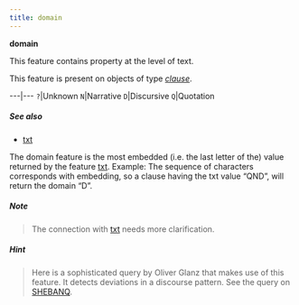 ```yaml
---
title: domain
---
```


**domain**


This feature contains property at the level of text.

This feature is present on objects of type [*clause*](otype).

---|---
`?`|Unknown
`N`|Narrative
`D`|Discursive
`Q`|Quotation

##### See also

* [txt](txt)


The domain feature is the most embedded (i.e. the last letter of the) value returned by the feature [txt](txt).
Example: The sequence of characters corresponds with embedding, so a clause having the txt value “QND”, will return the domain “D”. 

##### Note
> The connection with [txt](txt) needs more clarification. 

##### Hint
> Here is a sophisticated query by Oliver Glanz that makes use of this
feature. It detects deviations in a discourse pattern. See the query
on [SHEBANQ](https://shebanq.ancient-data.org/hebrew/query?id=491).

